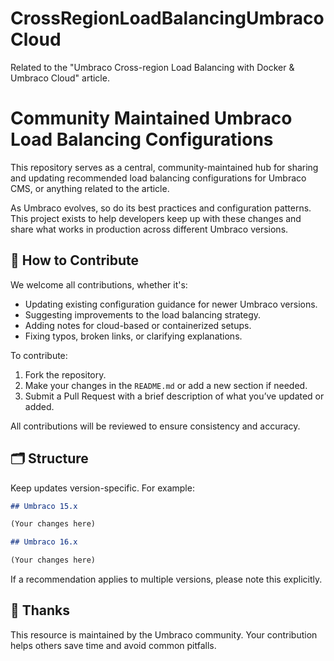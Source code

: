 # CrossRegionLoadBalancingUmbracoCloud
Related to the "Umbraco Cross-region Load Balancing with Docker &amp; Umbraco Cloud" article.

# Community Maintained Umbraco Load Balancing Configurations

This repository serves as a central, community-maintained hub for sharing and updating recommended load balancing configurations for Umbraco CMS, or anything related to the article.

As Umbraco evolves, so do its best practices and configuration patterns. This project exists to help developers keep up with these changes and share what works in production across different Umbraco versions.

## 📌 How to Contribute

We welcome all contributions, whether it's:

- Updating existing configuration guidance for newer Umbraco versions.
- Suggesting improvements to the load balancing strategy.
- Adding notes for cloud-based or containerized setups.
- Fixing typos, broken links, or clarifying explanations.

To contribute:

1. Fork the repository.
2. Make your changes in the `README.md` or add a new section if needed.
3. Submit a Pull Request with a brief description of what you’ve updated or added.

All contributions will be reviewed to ensure consistency and accuracy.

## 🗂️ Structure

Keep updates version-specific. For example:

```markdown
## Umbraco 15.x

(Your changes here)

## Umbraco 16.x

(Your changes here)
```

If a recommendation applies to multiple versions, please note this explicitly.

## 🙌 Thanks
This resource is maintained by the Umbraco community. Your contribution helps others save time and avoid common pitfalls.
